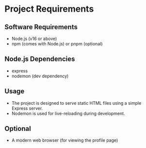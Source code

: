 # Project Requirements

## Software Requirements
- Node.js (v16 or above)
- npm (comes with Node.js) or pnpm (optional)

## Node.js Dependencies
- express
- nodemon (dev dependency)

## Usage
- The project is designed to serve static HTML files using a simple Express server.
- Nodemon is used for live-reloading during development.

## Optional
- A modern web browser (for viewing the profile page) 